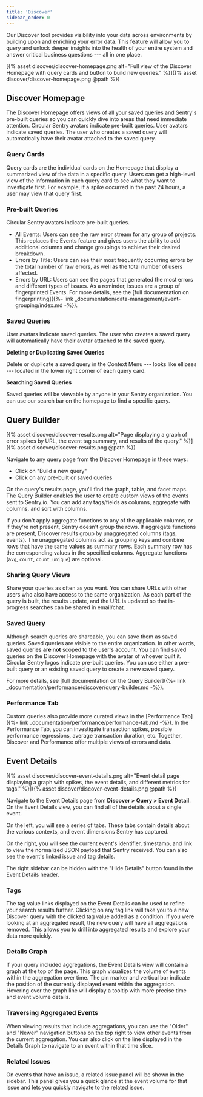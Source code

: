 ```yaml
---
title: 'Discover'
sidebar_order: 0
---
```


Our Discover tool provides visibility into your data across environments by building upon and enriching your error data. This feature will allow you to query and unlock deeper insights into the health of your entire system and answer critical business questions --- all in one place.

[{% asset discover/discover-homepage.png alt="Full view of the Discover Homepage with query cards and button to build new queries." %}]({% asset discover/discover-homepage.png @path %})

## Discover Homepage

The Discover Homepage offers views of all your saved queries and Sentry's pre-built queries so you can quickly dive into areas that need immediate attention. Circular Sentry avatars indicate pre-built queries. User avatars indicate saved queries. The user who creates a saved query will automatically have their avatar attached to the saved query.

### Query Cards

Query cards are the individual cards on the Homepage that display a summarized view of the data in a specific query. Users can get a high-level view of the information in each query card to see what they want to investigate first. For example, if a spike occurred in the past 24 hours, a user may view that query first.

### Pre-built Queries

Circular Sentry avatars indicate pre-built queries.

- All Events: Users can see the raw error stream for any group of projects. This replaces the Events feature and gives users the ability to add additional columns and change groupings to achieve their desired breakdown.
- Errors by Title: Users can see their most frequently occurring errors by the total number of raw errors, as well as the total number of users affected.
- Errors by URL: Users can see the pages that generated the most errors and different types of issues. As a reminder, issues are a group of fingerprinted Events. For more details, see the [full documentation on fingerprinting]({%- link _documentation/data-management/event-grouping/index.md -%}).

### Saved Queries

User avatars indicate saved queries. The user who creates a saved query will automatically have their avatar attached to the saved query.

**Deleting or Duplicating Saved Queries**

Delete or duplicate a saved query in the Context Menu --- looks like ellipses --- located in the lower right corner of each query card.

**Searching Saved Queries**

Saved queries will be viewable by anyone in your Sentry organization. You can use our search bar on the homepage to find a specific query. 


## Query Builder

[{% asset discover/discover-results.png alt="Page displaying a graph of error spikes by URL, the event tag summary, and results of the query." %}]({% asset discover/discover-results.png @path %})

Navigate to any query page from the Discover Homepage in these ways:

- Click on "Build a new query"
- Click on any pre-built or saved queries

On the query's results page, you'll find the graph, table, and facet maps. The Query Builder enables the user to create custom views of the events sent to Sentry.io. You can add any tags/fields as columns, aggregate with columns, and sort with columns.

If you don't apply aggregate functions to any of the applicable columns, or if they're not present, Sentry doesn't group the rows. If aggregate functions are present, Discover results group by unaggregated columns (tags, events). The unaggregated columns act as grouping keys and combine rows that have the same values as summary rows. Each summary row has the corresponding values in the specified columns. Aggregate functions (`avg`, `count`, `count_unique`) are optional. 

### Sharing Query Views

Share your queries as often as you want. You can share URLs with other users who also have access to the same organization. As each part of the query is built, the results update, and the URL is updated so that in-progress searches can be shared in email/chat.

### Saved Query

Although search queries are shareable, you can save them as saved queries. Saved queries are visible to the entire organization. In other words, saved queries **are not** scoped to the user's account. You can find saved queries on the Discover Homepage with the avatar of whoever built it. Circular Sentry logos indicate pre-built queries. You can use either a pre-built query or an existing saved query to create a new saved query.

For more details, see [full documentation on the Query Builder]({%- link _documentation/performance/discover/query-builder.md -%}).

### Performance Tab
Custom queries also provide more curated views in the [Performance Tab]({%- link _documentation/performance/performance-tab.md -%}). In the Performance Tab, you can investigate transaction spikes, possible performance regressions, average transaction duration, etc. Together, Discover and Performance offer multiple views of errors and data.  

## Event Details

[{% asset discover/discover-event-details.png alt="Event detail page displaying a graph with spikes, the event details, and different metrics for tags." %}]({% asset discover/discover-event-details.png @path %})

Navigate to the Event Details page from **Discover > Query > Event Detail**. On the Event Details view, you can find all of the details about a single event. 

On the left, you will see a series of tabs. These tabs contain details about the various contexts, and event dimensions Sentry has captured. 

On the right, you will see the current event's identifier, timestamp, and link to view the normalized JSON payload that Sentry received. You can also see the event's linked issue and tag details.

The right sidebar can be hidden with the "Hide Details" button found in the Event Details header.

### Tags

The tag value links displayed on the Event Details can be used to refine your search results further. Clicking on any tag link will take you to a new Discover query with the clicked tag value added as a condition. If you were looking at an aggregated result, the new query will have all aggregations removed. This allows you to drill into aggregated results and explore your data more quickly.

### Details Graph

If your query included aggregations, the Event Details view will contain a graph at the top of the page. This graph visualizes the volume of events within the aggregation over time. The pin marker and vertical bar indicate the position of the currently displayed event within the aggregation. Hovering over the graph line will display a tooltip with more precise time and event volume details.

### Traversing Aggregated Events

When viewing results that include aggregations, you can use the "Older" and "Newer" navigation buttons on the top right to view other events from the current aggregation. You can also click on the line displayed in the Details Graph to navigate to an event within that time slice.

### Related Issues

On events that have an issue, a related issue panel will be shown in the sidebar. This panel gives you a quick glance at the event volume for that issue and lets you quickly navigate to the related issue.

